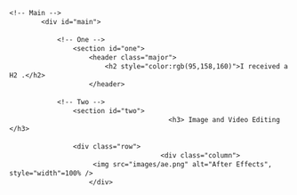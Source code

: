 
<html>
	
	<!-- Main -->
			<div id="main">

				<!-- One -->
					<section id="one">
						<header class="major">
							<h2 style="color:rgb(95,158,160)">I received a H2 .</h2>
						</header>

				<!-- Two -->
					<section id="two">
											<h3> Image and Video Editing </h3>
					
					<div class="row">
                                          <div class="column">
						 <img src="images/ae.png" alt="After Effects", style="width"=100% /> 
						</div>
						
